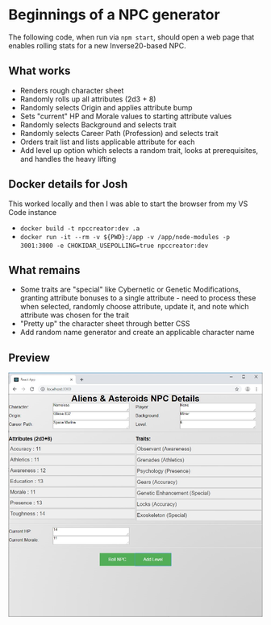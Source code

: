 # Beginnings of a NPC generator

The following code, when run via `npm start`, should open a web page that enables rolling stats for a new Inverse20-based NPC.

## What works

* Renders rough character sheet
* Randomly rolls up all attributes (2d3 + 8)
* Randomly selects Origin and applies attribute bump
* Sets "current" HP and Morale values to starting attribute values
* Randomly selects Background and selects trait
* Randomly selects Career Path (Profession) and selects trait
* Orders trait list and lists applicable attribute for each
* Add level up option which selects a random trait, looks at prerequisites, and handles the heavy lifting

## Docker details for Josh

This worked locally and then I was able to start the browser from my VS Code instance

* `docker build -t npccreator:dev .a`
* `docker run -it --rm -v ${PWD}:/app -v /app/node-modules -p 3001:3000 -e CHOKIDAR_USEPOLLING=true npccreator:dev`

## What remains

* Some traits are "special" like Cybernetic or Genetic Modifications, granting attribute bonuses to a single attribute - need to process these when selected, randomly choose attribute, update it, and note which attribute was chosen for the trait
* "Pretty up" the character sheet through better CSS
* Add random name generator and create an applicable character name

## Preview

![Screen Shot as of July 29, 2019](/public/npc-creator-29-JUL-2019.jpg)
